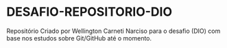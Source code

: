 # DESAFIO-REPOSITORIO-DIO
Repositório Criado por Wellington Carneti Narciso para o desafio (DIO) com base nos estudos sobre Git/GitHub até o momento.

